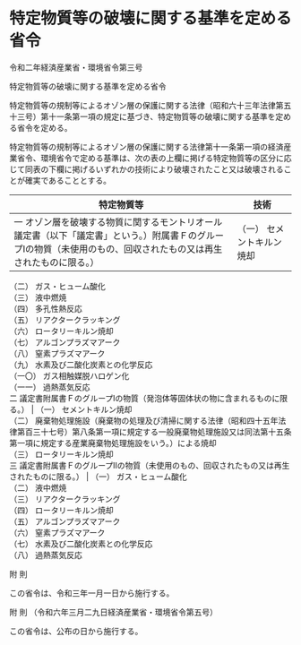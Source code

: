 # 特定物質等の破壊に関する基準を定める省令

令和二年経済産業省・環境省令第三号

特定物質等の破壊に関する基準を定める省令

特定物質等の規制等によるオゾン層の保護に関する法律（昭和六十三年法律第五十三号）第十一条第一項の規定に基づき、特定物質等の破壊に関する基準を定める省令を定める。

特定物質等の規制等によるオゾン層の保護に関する法律第十一条第一項の経済産業省令、環境省令で定める基準は、次の表の上欄に掲げる特定物質等の区分に応じて同表の下欄に掲げるいずれかの技術により破壊されたこと又は破壊されることが確実であることとする。

特定物質等 | 技術  
---|---  
一 オゾン層を破壊する物質に関するモントリオール議定書（以下「議定書」という。）附属書ＦのグループⅠの物質（未使用のもの、回収されたもの又は再生されたものに限る。） |  （一） セメントキルン焼却  
（二） ガス・ヒューム酸化  
（三） 液中燃焼  
（四） 多孔性熱反応  
（五） リアクタークラッキング  
（六） ロータリーキルン焼却  
（七） アルゴンプラズマアーク  
（八） 窒素プラズマアーク  
（九） 水素及び二酸化炭素との化学反応  
（一〇） ガス相触媒脱ハロゲン化  
（一一） 過熱蒸気反応  
二 議定書附属書ＦのグループⅠの物質（発泡体等固体状の物に含まれるものに限る。） |  （一） セメントキルン焼却  
（二） 廃棄物処理施設（廃棄物の処理及び清掃に関する法律（昭和四十五年法律第百三十七号）第八条第一項に規定する一般廃棄物処理施設又は同法第十五条第一項に規定する産業廃棄物処理施設をいう。）による焼却  
（三） ロータリーキルン焼却  
三 議定書附属書ＦのグループⅡの物質（未使用のもの、回収されたもの又は再生されたものに限る。） |  （一） ガス・ヒューム酸化  
（二） 液中燃焼  
（三） リアクタークラッキング  
（四） ロータリーキルン焼却  
（五） アルゴンプラズマアーク  
（六） 窒素プラズマアーク  
（七） 水素及び二酸化炭素との化学反応  
（八） 過熱蒸気反応  
  
附 則

この省令は、令和三年一月一日から施行する。

附 則 （令和六年三月二九日経済産業省・環境省令第五号）

この省令は、公布の日から施行する。

